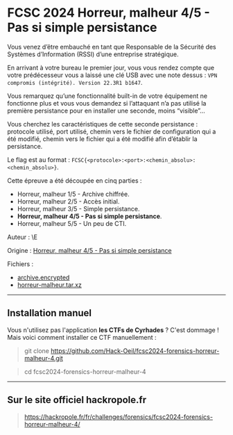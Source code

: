 # FCSC 2024 Horreur, malheur 4/5 - Pas si simple persistance

Vous venez d’être embauché en tant que Responsable de la Sécurité des Systèmes d’Information (RSSI) d’une entreprise stratégique.

En arrivant à votre bureau le premier jour, vous vous rendez compte que votre prédécesseur vous a laissé une clé USB avec une note dessus : ```VPN compromis (intégrité). Version 22.3R1 b1647```.

Vous remarquez qu’une fonctionnalité built-in de votre équipement ne fonctionne plus et vous vous demandez si l’attaquant n’a pas utilisé la première persistance pour en installer une seconde, moins “visible”…

Vous cherchez les caractéristiques de cette seconde persistance : protocole utilisé, port utilisé, chemin vers le fichier de configuration qui a été modifié, chemin vers le fichier qui a été modifié afin d’établir la persistance.

Le flag est au format : ```FCSC{<protocole>:<port>:<chemin_absolu>:<chemin_absolu>}```.


Cette épreuve a été découpée en cinq parties :

- Horreur, malheur 1/5 - Archive chiffrée.
- Horreur, malheur 2/5 - Accès initial.
- Horreur, malheur 3/5 - Simple persistance.
- **Horreur, malheur 4/5 - Pas si simple persistance**.
- Horreur, malheur 5/5 - Un peu de CTI.

Auteur : \E

Origine : [Horreur, malheur 4/5 - Pas si simple persistance](https://hackropole.fr/fr/challenges/forensics/fcsc2024-forensics-horreur-malheur-4/)


Fichiers :
- [archive.encrypted](archive.encrypted)
- [horreur-malheur.tar.xz](horreur-malheur.tar.xz)

-----------

## Installation manuel
Vous n'utilisez pas l'application **les CTFs de Cyrhades** ? C'est dommage !
Mais voici comment installer ce CTF manuellement :

> git clone https://github.com/Hack-Oeil/fcsc2024-forensics-horreur-malheur-4.git

> cd fcsc2024-forensics-horreur-malheur-4


-----------

## Sur le site officiel hackropole.fr
> https://hackropole.fr/fr/challenges/forensics/fcsc2024-forensics-horreur-malheur-4/